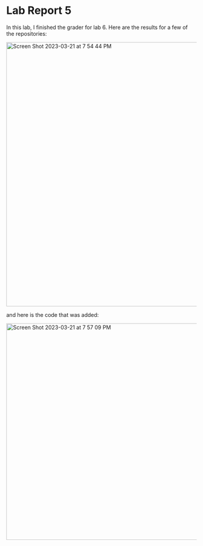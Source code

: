# Lab Report 5

In this lab, I finished the grader for lab 6. Here are the results for a few of the repositories:

<img width="699" alt="Screen Shot 2023-03-21 at 7 54 44 PM" src="https://user-images.githubusercontent.com/122496000/226790317-78188fac-6a21-4b5a-aae6-16d9ed45f4c7.png">

and here is the code that was added:

<img width="573" alt="Screen Shot 2023-03-21 at 7 57 09 PM" src="https://user-images.githubusercontent.com/122496000/226790450-a690417f-dec9-4902-adcb-453158cd688d.png">
